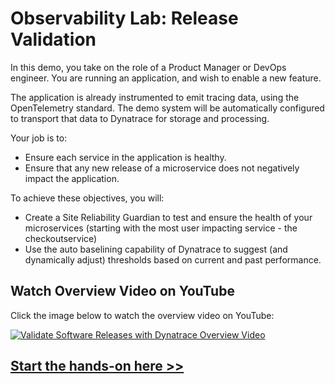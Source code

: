# Observability Lab: Release Validation

In this demo, you take on the role of a Product Manager or DevOps engineer. You are running an application, and wish to enable a new feature.

The application is already instrumented to emit tracing data, using the OpenTelemetry standard. The demo system will be automatically configured to transport that data to Dynatrace for storage and processing.

Your job is to:

- Ensure each service in the application is healthy.
- Ensure that any new release of a microservice does not negatively impact the application.

To achieve these objectives, you will:

- Create a Site Reliability Guardian to test and ensure the health of your microservices (starting with the most user impacting service - the checkoutservice)
- Use the auto baselining capability of Dynatrace to suggest (and dynamically adjust) thresholds based on current and past performance.

## Watch Overview Video on YouTube

Click the image below to watch the overview video on YouTube:

[![Validate Software Releases with Dynatrace Overview Video](https://img.youtube.com/vi/91t_NWnTFWA/0.jpg)](https://www.youtube.com/watch?v=91t_NWnTFWA)

## [Start the hands-on here >>](https://dynatrace.github.io/obslab-release-validation/)
